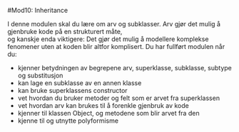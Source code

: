 #Mod10: Inheritance 

I denne modulen skal du lære om arv og subklasser. Arv gjør det mulig å gjenbruke kode på en strukturert måte,  
og kanskje enda viktigere: Det gjør det mulig å modellere komplekse fenomener uten at koden blir altfor komplisert. Du har fullført modulen når du:

* kjenner betydningen av begrepene arv, superklasse, subklasse, subtype og substitusjon
* kan lage en subklasse av en annen klasse
* kan bruke superklassens constructor
* vet hvordan du bruker metoder og felt som er arvet fra superklassen
* vet hvordan arv kan brukes til å forenkle gjenbruk av kode
* kjenner til klassen Object, og metodene som blir arvet fra den
* kjenne til og utnytte polyformisme